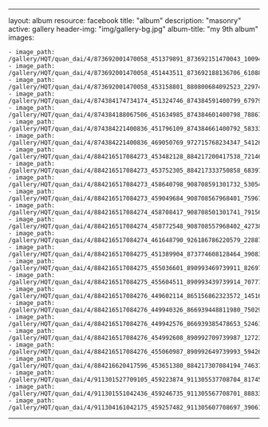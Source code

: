 
---
layout: album
resource: facebook
title: "album"
description: "masonry"
active: gallery
header-img: "img/gallery-bg.jpg"
album-title: "my 9th album"
images:
    
    - image_path: /gallery/HQT/quan_dai/4/873692001470058_451379891_873692151470043_1009466160846601219_n.jpg
    - image_path: /gallery/HQT/quan_dai/4/873692001470058_451443511_873692188136706_610881847985800344_n.jpg
    - image_path: /gallery/HQT/quan_dai/4/873692001470058_453158801_880800684092523_2297470394099837619_n.jpg
    - image_path: /gallery/HQT/quan_dai/4/874384174734174_451324746_874384591400799_6797929585830290940_n.jpg
    - image_path: /gallery/HQT/quan_dai/4/874384188067506_451634985_874384601400798_7886738219822381458_n.jpg
    - image_path: /gallery/HQT/quan_dai/4/874384221400836_451796109_874384661400792_5833344096451951053_n.jpg
    - image_path: /gallery/HQT/quan_dai/4/874384221400836_469050769_972715768234347_5412634409369622721_n.jpg
    - image_path: /gallery/HQT/quan_dai/4/884216517084273_453482128_884217200417538_7214695235511519061_n.jpg
    - image_path: /gallery/HQT/quan_dai/4/884216517084273_453752305_884217333750858_6839763587802156948_n.jpg
    - image_path: /gallery/HQT/quan_dai/4/884216517084273_458640798_908708591301732_5305438545335232624_n.jpg
    - image_path: /gallery/HQT/quan_dai/4/884216517084273_459049684_908708567968401_7596719028139318879_n.jpg
    - image_path: /gallery/HQT/quan_dai/4/884216517084274_458708417_908708501301741_7915619463880384387_n.jpg
    - image_path: /gallery/HQT/quan_dai/4/884216517084274_458772548_908708557968402_4273851558893203187_n.jpg
    - image_path: /gallery/HQT/quan_dai/4/884216517084274_461648790_926186786220579_2288799754396031793_n.jpg
    - image_path: /gallery/HQT/quan_dai/4/884216517084275_451389904_873774608128464_3908309898633013301_n.jpg
    - image_path: /gallery/HQT/quan_dai/4/884216517084275_455036601_890993469739911_8269747439348918524_n.jpg
    - image_path: /gallery/HQT/quan_dai/4/884216517084275_455604511_890993439739914_7077771330186112297_n.jpg
    - image_path: /gallery/HQT/quan_dai/4/884216517084276_449602114_865156862323572_1451680700299602839_n.jpg
    - image_path: /gallery/HQT/quan_dai/4/884216517084276_449940326_866939448811980_7502947266215594535_n.jpg
    - image_path: /gallery/HQT/quan_dai/4/884216517084276_449942576_866939385478653_5246153940348591125_n.jpg
    - image_path: /gallery/HQT/quan_dai/4/884216517084276_454992608_890992709739987_1272342920434728761_n.jpg
    - image_path: /gallery/HQT/quan_dai/4/884216517084276_455060987_890992649739993_5942679721851381278_n.jpg
    - image_path: /gallery/HQT/quan_dai/4/884216620417596_453651380_884217307084194_7463759846249161636_n.jpg
    - image_path: /gallery/HQT/quan_dai/4/911301527709105_459223874_911305537708704_8174515027682358221_n.jpg
    - image_path: /gallery/HQT/quan_dai/4/911301551042436_459246735_911305567708701_888332655691887210_n.jpg
    - image_path: /gallery/HQT/quan_dai/4/911304161042175_459257482_911305607708697_3906118054327170354_n.jpg
---